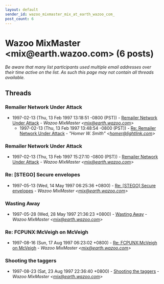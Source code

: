 ```yaml
---
layout: default
sender_id: wazoo_mixmaster_mix_at_earth_wazoo_com_
post_count: 6
---
```


# Wazoo MixMaster <mix<span>@</span>earth.wazoo.com> (6 posts)

_Be aware that many list participants used multiple email addresses over their time active on the list. As such this page may not contain all threads available._

## Threads

### Remailer Network Under Attack
+ 1997-02-13 (Thu, 13 Feb 1997 13:18:51 -0800 (PST)) - [Remailer Network Under Attack](/archive/1997/02/a90ed8957c64fee7033cd7de05063f6258f324922af0c36c1a43f8fbe6b55186) - _Wazoo MixMaster \<mix@earth.wazoo.com\>_
  + 1997-02-13 (Thu, 13 Feb 1997 13:48:54 -0800 (PST)) - [Re: Remailer Network Under Attack](/archive/1997/02/fe7d3e84eb193c2ae3ca576e965eeb88792d3e77e7ee6fcf40d49bf51b8d8f96) - _"Homer W. Smith" \<homer@lightlink.com\>_

### Remailer Network Under Attack
+ 1997-02-13 (Thu, 13 Feb 1997 15:27:10 -0800 (PST)) - [Remailer Network Under Attack](/archive/1997/02/82cff988274f3ec1cbb393bf793929ec5522d14ae049d50cf51f149fe7623aeb) - _Wazoo MixMaster \<mix@earth.wazoo.com\>_

### Re: [STEGO] Secure envelopes
+ 1997-05-13 (Wed, 14 May 1997 06:25:36 +0800) - [Re: [STEGO] Secure envelopes](/archive/1997/05/1e495ee3b377705357020740f8564a65b573f63162f085577b4498dcfbea2d77) - _Wazoo MixMaster \<mix@earth.wazoo.com\>_

### Wasting Away
+ 1997-05-28 (Wed, 28 May 1997 21:36:23 +0800) - [Wasting Away](/archive/1997/05/7f5e2254437e750a414d84601c62e35c7c9ff438866828e0810d3a98f0c8c3cf) - _Wazoo MixMaster \<mix@earth.wazoo.com\>_

### Re: FCPUNX:McVeigh on McVeigh
+ 1997-08-16 (Sun, 17 Aug 1997 06:23:02 +0800) - [Re: FCPUNX:McVeigh on McVeigh](/archive/1997/08/88192e36664272d01ea909221ab9e1d1622a7b49b101764cc08f7d10b9f51a70) - _Wazoo MixMaster \<mix@earth.wazoo.com\>_

### Shooting the taggers
+ 1997-08-23 (Sat, 23 Aug 1997 22:36:40 +0800) - [Shooting the taggers](/archive/1997/08/1980dff0fd928e6ab29d0195340b1ba01fb4baed5517ddaeea6d20ab412c9832) - _Wazoo MixMaster \<mix@earth.wazoo.com\>_

